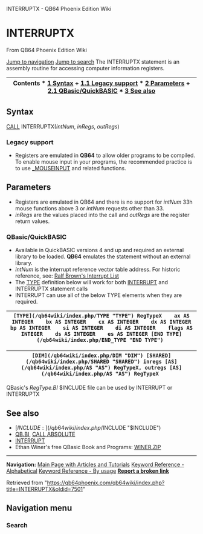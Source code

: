 


INTERRUPTX - QB64 Phoenix Edition Wiki








# INTERRUPTX



From QB64 Phoenix Edition Wiki



[Jump to navigation](#mw-head)
[Jump to search](#searchInput)
The INTERRUPTX statement is an assembly routine for accessing computer information registers.


  






| Contents * [1 Syntax](#Syntax) 	+ [1.1 Legacy support](#Legacy_support) * [2 Parameters](#Parameters) 	+ [2.1 QBasic/QuickBASIC](#QBasic/QuickBASIC) * [3 See also](#See_also) |
| --- |


## Syntax


[CALL](/qb64wiki/index.php/CALL "CALL") INTERRUPTX(*intNum*, *inRegs*, *outRegs*)
### Legacy support


* Registers are emulated in **QB64** to allow older programs to be compiled. To enable mouse input in your programs, the recommended practice is to use [\_MOUSEINPUT](/qb64wiki/index.php/MOUSEINPUT "MOUSEINPUT") and related functions.


  




## Parameters


* Registers are emulated in QB64 and there is no support for *intNum* 33h mouse functions above 3 or *intNum* requests other than 33.
* *inRegs* are the values placed into the call and *outRegs* are the register return values.


### QBasic/QuickBASIC


* Available in QuickBASIC versions 4 and up and required an external library to be loaded. **QB64** emulates the statement without an external library.
* *intNum* is the interrupt reference vector table address. For historic reference, see: [Ralf Brown's Interrupt List](http://www.ctyme.com/intr/cat.htm)
* The [TYPE](/qb64wiki/index.php/TYPE "TYPE") definition below will work for both [INTERRUPT](/qb64wiki/index.php/INTERRUPT "INTERRUPT") and INTERRUPTX statement calls
* INTERRUPT can use all of the below TYPE elements when they are required.




| ``` [TYPE](/qb64wiki/index.php/TYPE "TYPE") RegTypeX    ax AS INTEGER    bx AS INTEGER    cx AS INTEGER    dx AS INTEGER    bp AS INTEGER    si AS INTEGER    di AS INTEGER    flags AS INTEGER    ds AS INTEGER    es AS INTEGER [END TYPE](/qb64wiki/index.php/END_TYPE "END TYPE")  ``` |
| --- |




| ``` [DIM](/qb64wiki/index.php/DIM "DIM") [SHARED](/qb64wiki/index.php/SHARED "SHARED") inregs [AS](/qb64wiki/index.php/AS "AS") RegTypeX, outregs [AS](/qb64wiki/index.php/AS "AS") RegTypeX  ``` |
| --- |


QBasic's *RegType.BI* $INCLUDE file can be used by INTERRUPT or INTERRUPTX
  




## See also


* [$INCLUDE:](/qb64wiki/index.php/$INCLUDE "$INCLUDE")
* [QB.BI](/qb64wiki/index.php/QB.BI "QB.BI"), [CALL ABSOLUTE](/qb64wiki/index.php/CALL_ABSOLUTE "CALL ABSOLUTE")
* [INTERRUPT](/qb64wiki/index.php/INTERRUPT "INTERRUPT")
* Ethan Winer's free QBasic Book and Programs: [WINER.ZIP](http://www.ethanwiner.com/fullmoon.html)


  






---


**Navigation:**
[Main Page with Articles and Tutorials](/qb64wiki/index.php/Main_Page "Main Page")
[Keyword Reference - Alphabetical](/qb64wiki/index.php/Keyword_Reference_-_Alphabetical "Keyword Reference - Alphabetical")
[Keyword Reference - By usage](/qb64wiki/index.php/Keyword_Reference_-_By_usage "Keyword Reference - By usage")
**[Report a broken link](https://qb64phoenix.com/forum/showthread.php?tid=2800)**  





Retrieved from "<https://qb64phoenix.com/qb64wiki/index.php?title=INTERRUPTX&oldid=7501>"




## Navigation menu








### Search






















